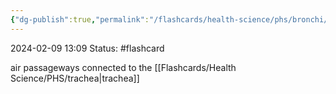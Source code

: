 ```yaml
---
{"dg-publish":true,"permalink":"/flashcards/health-science/phs/bronchi/","updated":"2024-03-01T08:57:57.147-06:00"}
---
```


2024-02-09
13:09
Status: #flashcard

air passageways connected to the [[Flashcards/Health Science/PHS/trachea\|trachea]]